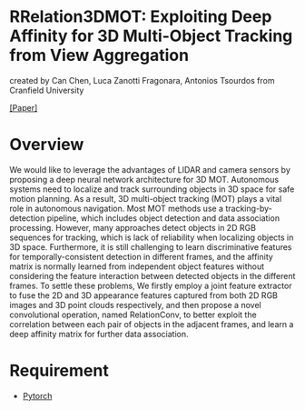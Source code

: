 # RRelation3DMOT: Exploiting Deep Affinity for 3D Multi-Object Tracking from View Aggregation
created by Can Chen, Luca Zanotti Fragonara, Antonios Tsourdos from Cranfield University

[[Paper]](https://arxiv.org/abs/2011.12850)

# Overview
We would like to leverage the advantages of LIDAR and camera sensors by proposing a deep neural network architecture for 3D MOT. Autonomous systems need to localize and track surrounding objects in 3D space for safe motion planning. As a result, 3D multi-object tracking (MOT) plays a vital role in autonomous navigation. Most MOT methods use a tracking-by-detection pipeline, which includes object detection and data association processing. However, many approaches detect objects in 2D RGB sequences for tracking, which is lack of reliability when localizing objects in 3D space. Furthermore, it is still challenging to learn discriminative features for temporally-consistent detection in different frames, and the affinity matrix is normally learned from independent object features without considering the feature interaction between detected objects in the different frames. To settle these problems, We firstly employ a joint feature extractor to fuse the 2D and 3D appearance features captured from both 2D RGB images and 3D point clouds respectively, and then propose a novel convolutional operation, named RelationConv, to better exploit the correlation between each pair of objects in the adjacent frames, and learn a deep affinity matrix for further data association. 

# Requirement
* [Pytorch](https://pytorch.org/)
